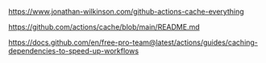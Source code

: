 https://www.jonathan-wilkinson.com/github-actions-cache-everything

https://github.com/actions/cache/blob/main/README.md

https://docs.github.com/en/free-pro-team@latest/actions/guides/caching-dependencies-to-speed-up-workflows

